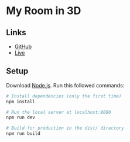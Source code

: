 # My Room in 3D

## Links

- [GitHub](https://github.com/brunosimon/my-room-in-3d)
- [Live](https://my-room.inpm.top)

## Setup

Download [Node.js](https://nodejs.org/en/download/).
Run this followed commands:

``` bash
# Install dependencies (only the first time)
npm install

# Run the local server at localhost:8080
npm run dev

# Build for production in the dist/ directory
npm run build
```
